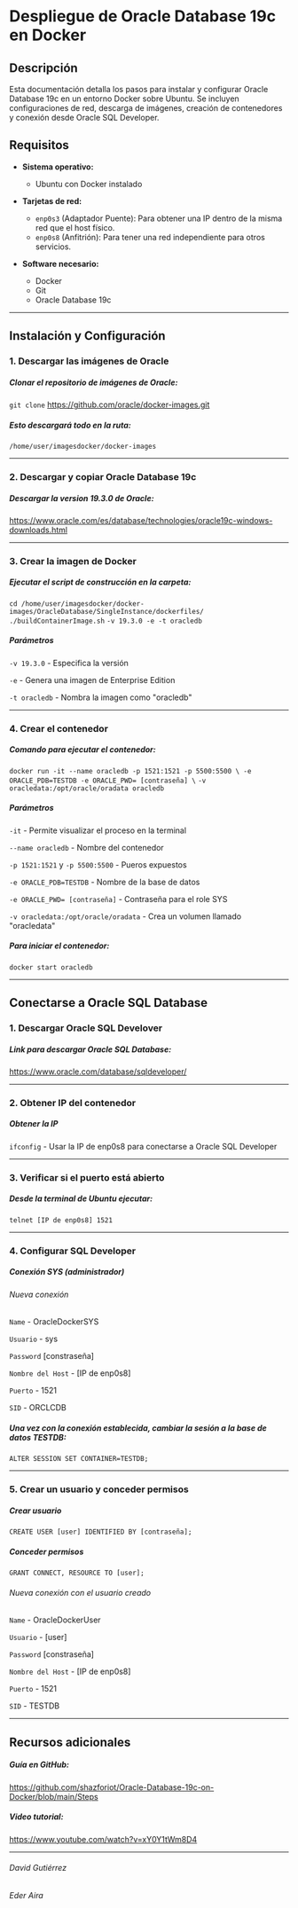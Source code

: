#  Despliegue de Oracle Database 19c en Docker  

## Descripción  
Esta documentación detalla los pasos para instalar y configurar Oracle Database 19c en un entorno Docker sobre Ubuntu. Se incluyen configuraciones de red, descarga de imágenes, creación de contenedores y conexión desde Oracle SQL Developer.  

## Requisitos  
- **Sistema operativo:** 

  - Ubuntu con Docker instalado  
- **Tarjetas de red:**

  - `enp0s3` (Adaptador Puente): Para obtener una IP dentro de la misma red que el host físico.  
  - `enp0s8` (Anfitrión): Para tener una red independiente para otros servicios.  
  
- **Software necesario:**  
  - Docker  
  - Git  
  - Oracle Database 19c  

---

## Instalación y Configuración  

### 1. Descargar las imágenes de Oracle
##### Clonar el repositorio de imágenes de Oracle:  
`git clone` https://github.com/oracle/docker-images.git

##### Esto descargará todo en la ruta: 
`/home/user/imagesdocker/docker-images`

---

### 2. Descargar y copiar Oracle Database 19c
##### Descargar la version 19.3.0 de Oracle:
https://www.oracle.com/es/database/technologies/oracle19c-windows-downloads.html

---

### 3. Crear la imagen de Docker
##### Ejecutar el script de construcción en la carpeta:
`cd /home/user/imagesdocker/docker-images/OracleDatabase/SingleInstance/dockerfiles/
./buildContainerImage.sh` 
`-v 19.3.0 -e -t oracledb`

##### Parámetros
`-v 19.3.0` - Especifica la versión

`-e` - Genera una imagen de Enterprise Edition

`-t oracledb` - Nombra la imagen como "oracledb"

---

### 4. Crear el contenedor
##### Comando para ejecutar el contenedor:

`docker run -it --name oracledb -p 1521:1521 -p 5500:5500 \
-e ORACLE_PDB=TESTDB -e ORACLE_PWD= [contraseña] \`
`-v oracledata:/opt/oracle/oradata oracledb`

##### Parámetros
`-it` - Permite visualizar el proceso en la terminal

`--name oracledb` - Nombre del contenedor

`-p 1521:1521` y `-p 5500:5500` - Pueros expuestos

`-e ORACLE_PDB=TESTDB` - Nombre de la base de datos

`-e ORACLE_PWD= [contraseña]` - Contraseña para el role SYS

`-v oracledata:/opt/oracle/oradata` - Crea un volumen llamado "oracledata"

##### Para iniciar el contenedor:
`docker start oracledb`

---
## Conectarse a Oracle SQL Database
### 1. Descargar Oracle SQL Develover
##### Link para descargar Oracle SQL Database:
https://www.oracle.com/database/sqldeveloper/

---

### 2. Obtener IP del contenedor
##### Obtener la IP 
`ifconfig` - Usar la IP de enp0s8 para conectarse a Oracle SQL Developer

---

### 3. Verificar si el puerto está abierto
##### Desde la terminal de Ubuntu ejecutar:
`telnet [IP de enp0s8] 1521`

---

### 4. Configurar SQL Developer
##### Conexión SYS (administrador)
###### Nueva conexión
`Name` - OracleDockerSYS

`Usuario` - sys

`Password` [constraseña]

`Nombre del Host` - [IP de enp0s8]

`Puerto` - 1521

`SID` - ORCLCDB

##### Una vez con la conexión establecida, cambiar la sesión a la base de datos TESTDB:
`ALTER SESSION SET CONTAINER=TESTDB;`

---

###  5. Crear un usuario y conceder permisos
##### Crear usuario
`CREATE USER [user] IDENTIFIED BY [contraseña];`
##### Conceder permisos
`GRANT CONNECT, RESOURCE TO [user];`
###### Nueva conexión con el usuario creado
`Name` - OracleDockerUser

`Usuario` - [user]

`Password` [constraseña]

`Nombre del Host` - [IP de enp0s8]

`Puerto` - 1521

`SID` - TESTDB

---

## Recursos adicionales
##### Guía en GitHub:
https://github.com/shazforiot/Oracle-Database-19c-on-Docker/blob/main/Steps
##### Video tutorial:
https://www.youtube.com/watch?v=xY0Y1tWm8D4

---

###### David Gutiérrez
###### Eder Aira
